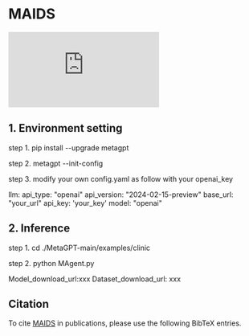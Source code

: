 # MAIDS
![alt text](https://github.com/franciszchen/MAIDS/blob/main/MIMIC-Ext-EMD_v9.pdf)
## 1. Environment setting

step 1.
pip install --upgrade metagpt

step 2.
metagpt --init-config

step 3. 
modify your own config.yaml as follow with your openai_key

llm:
  api_type: "openai"
  api_version: "2024-02-15-preview"
  base_url: "your_url"
  api_key: 'your_key'
  model: "openai"

## 2. Inference
step 1. cd ./MetaGPT-main/examples/clinic

step 2. python MAgent.py

Model_download_url:xxx
Dataset_download_url: xxx

## Citation

To cite [MAIDS](XXX) in publications, please use the following BibTeX entries.

```bibtex

```

